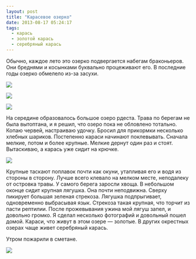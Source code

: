 ```yaml
---
layout: post
title: "Карасевое озерко"
date: 2013-08-17 05:24:17
tags:
  - карась
  - золотой карась
  - серебряный карась
---
```

Обычно, каждое лето это озерко подвергается набегам браконьеров. Они
бреднями и косынками буквально процеживают его. В последние годы озерко
обмелело из-за засухи.

![](http://fishingguru.ru/uploads/images/00/00/01/2013/08/16/450353.jpg)

![](http://fishingguru.ru/uploads/images/00/00/01/2013/08/16/001ff6.jpg)

![](http://fishingguru.ru/uploads/images/00/00/01/2013/08/16/aabdb1.jpg)

На середине образовалось большое озеро рдеста. Трава по берегам не была
вытоптана, и я решил, что озеро пока не обловлено тотально. Копаю
червей, настраиваю удочку. Бросил для прикормки несколько хлебных
шариков. Постепенно караси начинают поклевывать. Сначала мелкие, потом и
более крупные. Мелкие дернут один раз и стоят. Вытаскиваю, а карась уже
сидит на крючке.

![](http://fishingguru.ru/uploads/images/00/00/01/2013/08/16/d341a9.jpg)

Крупные таскают поплавок почти как окуни, утапливая его и водя из
стороны в сторону. Лучше всего клевало на мелком месте, неподалеку от
островка травы. У самого берега заросли хвоща. В небольшом оконце сидит
крупная лягушка. Она почти неподвижна. Сверху пикирует большая зеленая
стрекоза. Лягушка подпрыгивает, одновременно выбрасывая язык. Стрекоза
такая крупная, что торчит из пасти рептилии. После прожевывания ужина
мой лягуш запел, и довольно громко. Я сделал несколько фотографий и
довольный пошел домой. Караси, что живут в этом озере — золотые. В
других окрестных озерах чаще живет серебряный карась.

Утром пожарили в сметане.

![](http://fishingguru.ru/uploads/images/00/00/01/2013/08/16/d8135f.jpg)

